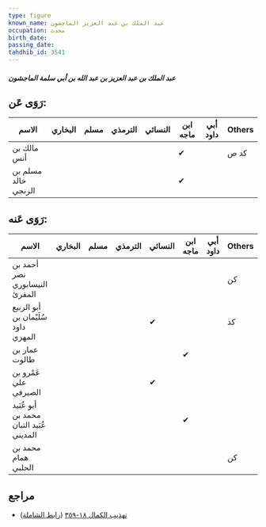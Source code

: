 ```yaml
---
type: figure
known_name: عبد الملك بن عبد العزيز الماجشون
occupation: محدث
birth_date:
passing_date:
tahdhib_id: 3541
---
```

##### عبد الملك بن عبد العزيز بن عبد الله بن أبي سلمة الماجشون

## رَوَى عَن:
| الاسم               | البخاري | مسلم | الترمذي | النسائي | ابن ماجه | أبي داود | Others |
| ------------------- | ------- | ---- | ------- | ------- | -------- | -------- | ------ |
| مالك بن أنس         |         |      |         |         | ✔        |          | كد ص   |
| مسلم بن خالد الزنجي |         |      |         |         | ✔        |          |        |
## رَوَى عَنه:
| الاسم                                    | البخاري | مسلم | الترمذي | النسائي | ابن ماجه | أبي داود | Others |
| ---------------------------------------- | ------- | ---- | ------- | ------- | -------- | -------- | ------ |
| أحمد بن نصر النيسابوري المقرئ            |         |      |         |         |          |          | كن     |
| أبو الربيع سُلَيْمان بن داود المهري      |         |      |         | ✔       |          |          | كد     |
| عمار بن طالوت                            |         |      |         |         | ✔        |          |        |
| عَمْرو بن علي الصيرفي                    |         |      |         | ✔       |          |          |        |
| أبو عُبَيد محمد بن عُبَيد التبان المديني |         |      |         |         | ✔        |          |        |
| محمد بن همام الحلبي                      |         |      |         |         |          |          | كن     |
## مراجع
- [تهذيب الكمال ١٨-٣٥٩](obsidian://open?vault=Tahdhib-al-Kamal&file=Figures/٣٥٤١-عبد%20الملك%20بن%20عبد%20العزيز%20بن%20عبد%20الله%20بن%20أبي%20سلمة%20الماجشون) ([رابط الشاملة](https://shamela.ws/book/3722/9392))